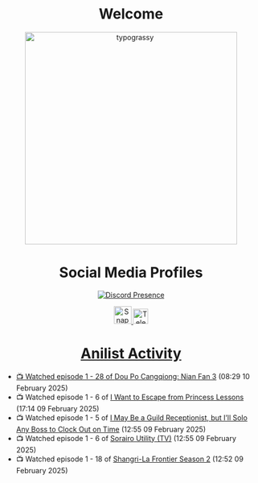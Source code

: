 <div align="center">

# Welcome
<a href="https://github.com/kawarimidoll/typograssy">
    <img alt="typograssy" src="https://typograssy.deno.dev/api?text=%E3%82%88%E3%81%86%E3%81%93%E3%81%9D%E3%81%BF%E3%81%AA%E3%81%95%E3%82%93%20-%20Sheby--&&l0=none&l1=82d9d0&l2=027353&l3=038c4c&l4=01402e&bg=none&frame=none&speed=100&comment=" width="421.99">
</a>

</div>

<div align="center">

# Social Media Profiles

[![Discord Presence](https://lanyard.cnrad.dev/api/612532963938271232)](https://discord.com/users/612532963938271232)


<a href="https://www.snapchat.com/add/a.sheby" title="Snapchat Profile">
    <img src="https://www.freepnglogos.com/uploads/snapchat-logo-png-0.png" width="35" alt="Snapchat Logo" />


<a href="https://t.me/ASheby" title="Telegram Profile">
    <img src="https://www.freepnglogos.com/uploads/telegram-logo-png-0.png" width="30" alt="Telegram Logo" />


</div>

<div align="center">

# Anilist Activity

</div>

<!-- ANILIST_ACTIVITY:start -->

-   📺 Watched episode 1 - 28 of [Dou Po Cangqiong: Nian Fan 3](https://anilist.co/anime/168164) (08:29 10 February 2025)
-   📺 Watched episode 1 - 6 of [I Want to Escape from Princess Lessons](https://anilist.co/anime/170650) (17:14 09 February 2025)
-   📺 Watched episode 1 - 5 of [I May Be a Guild Receptionist, but I’ll Solo Any Boss to Clock Out on Time](https://anilist.co/anime/167143) (12:55 09 February 2025)
-   📺 Watched episode 1 - 6 of [Sorairo Utility (TV)](https://anilist.co/anime/174596) (12:55 09 February 2025)
-   📺 Watched episode 1 - 18 of [Shangri-La Frontier Season 2](https://anilist.co/anime/176508) (12:52 09 February 2025)

<!-- ANILIST_ACTIVITY:end -->
